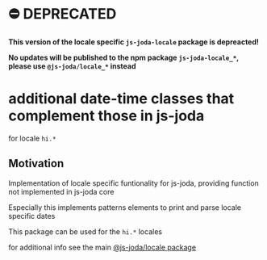 # ⛔️ DEPRECATED

**This version of the locale specific `js-joda-locale` package is depreacted!** 

**No updates will be published to the npm package `js-joda-locale_*`, please use `@js-joda/locale_*` instead**

# additional date-time classes that complement those in js-joda 

for locale `hi.*` 

## Motivation

Implementation of locale specific funtionality for js-joda, providing function not implemented in js-joda core

Especially this implements patterns elements to print and parse locale specific dates

This package can be used for the `hi.*` locales

for additional info see the main [@js-joda/locale package](https://www.npmjs.com/package/@js-joda/locale)
